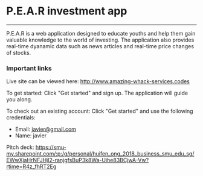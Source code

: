 # P.E.A.R investment app
---
P.E.A.R is a web application designed to educate youths and help them gain valuable knowledge to the world of investing. The application also provides real-time dyanamic data such as news articles and real-time price changes of stocks.

### Important links
Live site can be viewed here: http://www.amazing-whack-services.codes

To get started: Click "Get started" and sign up. The application will guide you along. 

To check out an existing account: Click "Get started" and use the following credentials:
- Email: javier@gmail.com
- Name: javier

Pitch deck: https://smu-my.sharepoint.com/:p:/g/personal/huifen_ong_2018_business_smu_edu_sg/EWwXjaHrNFJHjl2-ranjgfsBuP3k8Wa-Uihe83BCjwA-Vw?rtime=R4z_fhRT2Eg

